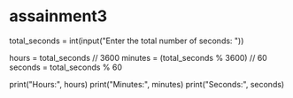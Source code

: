 # assainment3

total_seconds = int(input("Enter the total number of seconds: "))


hours = total_seconds // 3600
minutes = (total_seconds % 3600) // 60
seconds = total_seconds % 60


print("Hours:", hours)
print("Minutes:", minutes)
print("Seconds:", seconds)

